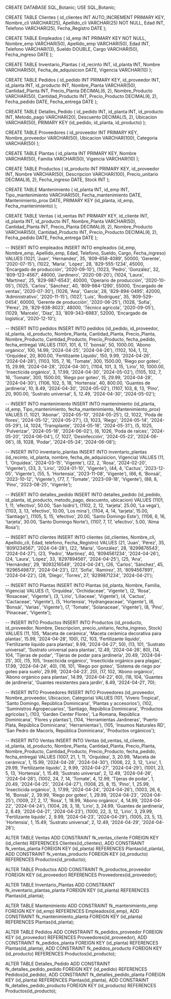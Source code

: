 CREATE DATABASE SQL_Botanic;
USE SQL_Botanic;

CREATE TABLE Clientes (
    id_clientes INT AUTO_INCREMENT PRIMARY KEY,
    Nombre_cli VARCHAR(25),
    Apellido_cli VARCHAR(25) NOT NULL,
    Edad INT,
    Telefono VARCHAR(25),
    Fecha_Registro DATE
);

CREATE TABLE Empleados (
    id_emp INT PRIMARY KEY NOT NULL,
    Nombre_emp VARCHAR(50),
    Apellido_emp VARCHAR(50),
    Edad INT,
    Telefono VARCHAR(13),
    Sueldo DOUBLE,
    Cargo VARCHAR(50),
    Fecha_ingreso DATE
);

CREATE TABLE Inventario_Plantas (
    id_recinto INT,
    id_planta INT,
    Nombre VARCHAR(50),
    Fecha_de_adquisicion DATE,
    Vigencia VARCHAR(10)
);

CREATE TABLE Pedidos (
    id_pedido INT PRIMARY KEY,
    id_proveedor INT,
    id_planta INT,
    id_producto INT,
    Nombre_Planta VARCHAR(50),
    Cantidad_Planta INT,
    Precio_Planta DECIMAL(6, 2),
    Nombre_Producto VARCHAR(50),
    Cantidad_Producto INT,
    Precio_Producto DECIMAL(6, 2),
    Fecha_pedido DATE,
    Fecha_entrega DATE
);

CREATE TABLE Detalles_Pedido (
    id_pedido INT,
    id_planta INT,
    id_producto INT,
    Metodo_pago VARCHAR(20),
    Descuento DECIMAL(5, 2),
    Ubicacion VARCHAR(50),
    PRIMARY KEY (id_pedido, id_planta, id_producto)
);

CREATE TABLE Proveedores (
    id_proveedor INT PRIMARY KEY,
    Nombre_proveedor VARCHAR(50),
    Ubicacion VARCHAR(100),
    Categoria VARCHAR(50)
);

CREATE TABLE Plantas (
    id_planta INT PRIMARY KEY,
    Nombre VARCHAR(50),
    Familia VARCHAR(50),
    Vigencia VARCHAR(10)
);

CREATE TABLE Productos (
    id_producto INT PRIMARY KEY,
    id_proveedor INT,
    Nombre VARCHAR(50),
    Descripcion VARCHAR(100),
    Precio_unitario DECIMAL(6, 2),
    Fecha_ingreso DATE,
    Stock INT
);

CREATE TABLE Mantenimiento (
    id_planta INT,
    id_emp INT,
    Tipo_mantenimiento VARCHAR(50),
    Fecha_mantenimiento DATE,
    Mantenimiento_prox DATE,
    PRIMARY KEY (id_planta, id_emp, Fecha_mantenimiento)
);

CREATE TABLE Ventas (
    id_ventas INT PRIMARY KEY,
    id_cliente INT,
    id_planta INT,
    id_producto INT,
    Nombre_Planta VARCHAR(50),
    Cantidad_Planta INT,
    Precio_Planta DECIMAL(6, 2),
    Nombre_Producto VARCHAR(50),
    Cantidad_Producto INT,
    Precio_Producto DECIMAL(6, 2),
    Fecha_pedido DATE,
    Fecha_entrega DATE
);

-- INSERT INTO empleados
INSERT INTO empleados (id_emp, Nombre_emp, Apellido_emp, Edad, Telefono, Sueldo, Cargo, Fecha_ingreso) VALUES 
(1021, 'Juan', 'Hernandez', 35, '809-658-4089', 50000, 'Gerente', '2020-07-15'),
(1022, 'María', 'López', 28, '829-555-1234', 45000, 'Encargado de producción', '2020-09-10'),
(1023, 'Pedro', 'González', 32, '809-123-4567', 48000, 'Jardinero', '2020-08-20'),
(1024, 'Laura', 'Martínez', 25, '829-987-6543', 40000, 'Operario de producción', '2020-10-05'),
(1025, 'Carlos', 'Sánchez', 40, '809-984-1290', 55000, 'Encargado de ventas', '2020-07-30'),
(1026, 'Ana', 'García', 28, '829-894-0495', 42000, 'Administrativo', '2020-11-15'),
(1027, 'Luis', 'Rodríguez', 35, '809-529-0454', 60000, 'Gerente de producción', '2020-06-25'),
(1028, 'Sofía', 'Pérez', 29, '829-938-8023', 48000, 'Técnico agrícola', '2020-09-05'),
(1029, 'Marcelo', 'Díaz', 33, '809-343-6983', 52000, 'Encargado de logística', '2020-12-10');

-- INSERT INTO pedidos
INSERT INTO pedidos (id_pedido, id_proveedor, id_planta, id_producto, Nombre_Planta, Cantidad_Planta, Precio_Planta, Nombre_Producto, Cantidad_Producto, Precio_Producto, fecha_pedido, fecha_entrega) VALUES 
(1101, 101, 6, 17, 'bonsái', 50, 1000.00, 'Abono orgánico', 100, 14.99, '2024-04-25', '2024-04-26'),
(1102, 104, 1, 12, 'Orquídea', 20, 800.00, 'Fertilizante Líquido', 150, 9.99, '2024-04-26', '2024-04-28'),
(1103, 105, 7, 16, 'Tomate', 300, 1500.00, 'Riego por goteo', 15, 29.99, '2024-04-28', '2024-04-30'),
(1104, 101, 3, 15, 'Lirio', 10, 1000.00, 'Insecticida orgánico', 3, 17.99, '2024-04-30', '2024-05-02'),
(1105, 102, 7, 16, 'Tomate', 300, 1500.00, 'Riego por goteo', 15, 29.99, '2024-04-28', '2024-04-30'),
(1106, 102, 5, 18, 'Hortensia', 40, 800.00, 'Guantes de jardinería', 10, 8.49, '2024-04-30', '2024-05-02'),
(1107, 103, 8, 13, 'Pino', 20, 900.00, 'Sustrato universal', 5, 12.49, '2024-04-30', '2024-05-02');

-- INSERT INTO mantenimiento
INSERT INTO mantenimiento (id_planta, id_emp, Tipo_mantenimiento, fecha_mantenimiento, Mantenimiento_prox) VALUES 
(1, 1021, 'Abonar', '2024-05-10', '2024-05-25'),
(2, 1022, 'Poda de flores', '2024-05-12', '2024-05-27'),
(3, 1023, 'Riego', '2024-05-14', '2024-05-29'),
(4, 1024, 'Transplante', '2024-05-16', '2024-05-31'),
(5, 1025, 'Pulverizar', '2024-05-18', '2024-06-02'),
(6, 1026, 'Poda de raíces', '2024-05-20', '2024-06-04'),
(7, 1027, 'Desinfección', '2024-05-22', '2024-06-06'),
(8, 1028, 'Podar', '2024-05-24', '2024-06-08');

-- INSERT INTO inventario_plantas
INSERT INTO inventario_plantas (id_recinto, id_planta, nombre, fecha_de_adquisicion, Vigencia) VALUES 
(11, 1, 'Orquídea', '2024-03-15', 'Vigente'),
(22, 2, 'Rosa', '2024-02-20', 'Vigente'),
(33, 3, 'Lirio', '2024-01-10', 'Vigente'),
(44, 4, 'Cactus', '2023-12-05', 'Vigente'),
(55, 5, 'Hortensia', '2023-11-08', 'Vigente'),
(66, 6, 'Bonsái', '2023-10-12', 'Vigente'),
(77, 7, 'Tomate', '2023-09-18', 'Vigente'),
(88, 8, 'Pino', '2023-08-25', 'Vigente');

-- INSERT INTO detalles_pedido
INSERT INTO detalles_pedido (id_pedido, id_planta, id_producto, metodo_pago, descuento, ubicacion) VALUES 
(1101, 1, 11, 'efectivo', 50.00, 'San Isidro'),
(1102, 2, 12, 'tarjeta', 25.00, 'La vega'),
(1103, 3, 13, 'efectivo', 10.00, 'Los mina'),
(1104, 4, 14, 'tarjeta', 15.00, 'Santiago'),
(1105, 5, 15, 'efectivo', 20.00, 'Santo Domingo Este'),
(1106, 6, 16, 'tarjeta', 30.00, 'Santo Domingo Norte'),
(1107, 7, 17, 'efectivo', 5.00, 'Alma Rosa');

-- INSERT INTO clientes
INSERT INTO clientes (id_clientes, Nombre_cli, Apellido_cli, Edad, telefono, Fecha_Registro) VALUES 
(21, 'Juan', 'Pérez', 35, '8091234567', '2024-04-28'),
(22, 'María', 'González', 28, '8299876543', '2024-04-27'),
(23, 'Pedro', 'Martínez', 40, '8094561234', '2024-04-26'),
(24, 'Laura', 'López', 33, '8297894561', '2024-04-25'),
(25, 'Ana', 'Hernández', 29, '8093216549', '2024-04-24'),
(26, 'Carlos', 'Sánchez', 45, '8296549873', '2024-04-23'),
(27, 'Sofía', 'Ramírez', 31, '8094567891', '2024-04-22'),
(28, 'Diego', 'Torres', 27, '8299871234', '2024-04-21');

-- INSERT INTO Plantas
INSERT INTO Plantas (id_planta, Nombre, Familia, Vigencia) VALUES 
(1, 'Orquídea', 'Orchidaceae', 'Vigente'),
(2, 'Rosa', 'Rosaceae', 'Vigente'),
(3, 'Lirio', 'Liliaceae', 'Vigente'),
(4, 'Cactus', 'Cactaceae', 'Vigente'),
(5, 'Hortensia', 'Hydrangeaceae', 'Vigente'),
(6, 'Bonsái', 'Varias', 'Vigente'),
(7, 'Tomate', 'Solanaceae', 'Vigente'),
(8, 'Pino', 'Pinaceae', 'Vigente');

-- INSERT INTO Productos
INSERT INTO Productos (id_producto, id_proveedor, Nombre, Descripcion, precio_unitario, fecha_ingreso, Stock) VALUES 
(11, 105, 'Maceta de cerámica', 'Maceta cerámica decorativa para plantas', 15.99, '2024-04-28', 100),
(12, 103, 'Fertilizante líquido', 'Fertilizante líquido para plantas', 9.99, '2024-04-27', 50),
(13, 101, 'Sustrato universal', 'Sustrato universal para plantas', 12.49, '2024-04-26', 80),
(14, 104, 'Tijeras de podar', 'Tijeras de podar para jardinería', 20.49, '2024-04-25', 30),
(15, 105, 'Insecticida orgánico', 'Insecticida orgánico para plagas', 17.99, '2024-04-24', 40),
(16, 101, 'Riego por goteo', 'Sistema de riego por goteo para suelo', 29.99, '2024-04-23', 20),
(17, 102, 'Abono orgánico', 'Abono orgánico para plantas', 14.99, '2024-04-22', 60),
(18, 104, 'Guantes de jardinería', 'Guantes resistentes para jardín', 8.49, '2024-04-21', 70);

-- INSERT INTO Proveedores
INSERT INTO Proveedores (id_proveedor, Nombre_proveedor, Ubicacion, Categoria) VALUES 
(101, 'Vivero Tropical', 'Santo Domingo, República Dominicana', 'Plantas y accesorios'),
(102, 'Suministros Agropecuarios', 'Santiago, República Dominicana', 'Productos agrícolas'),
(103, 'Garden Center Flores', 'La Romana, República Dominicana', 'Flores y plantas'),
(104, 'Herramientas Jardineras', 'Puerto Plata, República Dominicana', 'Herramientas'),
(105, 'Insumos Naturales RD', 'San Pedro de Macorís, República Dominicana', 'Productos orgánicos');

-- INSERT INTO Ventas
INSERT INTO Ventas (id_ventas, id_cliente, id_planta, id_producto, Nombre_Planta, Cantidad_Planta, Precio_Planta, Nombre_Producto, Cantidad_Producto, Precio_Producto, fecha_pedido, fecha_entrega) VALUES 
(1007, 21, 1, 11, 'Orquídea', 3, 20.99, 'Maceta de cerámica', 1, 15.99, '2024-04-28', '2024-04-30'),
(1006, 22, 3, 12, 'Lirio', 1, 29.99, 'Fertilizante líquido', 2, 9.99, '2024-04-27', '2024-04-29'),
(1001, 23, 5, 13, 'Hortensia', 1, 15.49, 'Sustrato universal', 2, 12.49, '2024-04-26', '2024-04-28'),
(1002, 24, 7, 14, 'Tomate', 4, 12.99, 'Tijeras de podar', 1, 20.49, '2024-04-25', '2024-04-27'),
(1008, 25, 8, 15, 'Pino', 1, 25.99, 'Insecticida orgánico', 3, 17.99, '2024-04-24', '2024-04-26'),
(1003, 26, 6, 16, 'Bonsái', 2, 39.99, 'Riego por goteo', 1, 29.99, '2024-04-23', '2024-04-25'),
(1009, 27, 2, 17, 'Rosa', 1, 18.99, 'Abono orgánico', 4, 14.99, '2024-04-22', '2024-04-24'),
(1004, 28, 3, 18, 'Lirio', 3, 24.99, 'Guantes de jardinería', 2, 8.49, '2024-04-21', '2024-04-23'),
(1000, 22, 3, 12, 'Lirio', 3, 29.99, 'Fertilizante líquido', 2, 9.99, '2024-04-23', '2024-04-29'),
(1005, 23, 5, 13, 'Hortensia', 1, 15.49, 'Sustrato universal', 2, 12.49, '2024-04-29', '2024-04-28');

ALTER TABLE Ventas
ADD CONSTRAINT fk_ventas_cliente FOREIGN KEY (id_cliente) REFERENCES Clientes(id_clientes),
ADD CONSTRAINT fk_ventas_planta FOREIGN KEY (id_planta) REFERENCES Plantas(id_planta),
ADD CONSTRAINT fk_ventas_producto FOREIGN KEY (id_producto) REFERENCES Productos(id_producto);

ALTER TABLE Productos
ADD CONSTRAINT fk_productos_proveedor FOREIGN KEY (id_proveedor) REFERENCES Proveedores(id_proveedor);

ALTER TABLE Inventario_Plantas
ADD CONSTRAINT fk_inventario_plantas_planta FOREIGN KEY (id_planta) REFERENCES Plantas(id_planta);

ALTER TABLE Mantenimiento
ADD CONSTRAINT fk_mantenimiento_emp FOREIGN KEY (id_emp) REFERENCES Empleados(id_emp),
ADD CONSTRAINT fk_mantenimiento_planta FOREIGN KEY (id_planta) REFERENCES Plantas(id_planta);

ALTER TABLE Pedidos
ADD CONSTRAINT fk_pedidos_proveedor FOREIGN KEY (id_proveedor) REFERENCES Proveedores(id_proveedor),
ADD CONSTRAINT fk_pedidos_planta FOREIGN KEY (id_planta) REFERENCES Plantas(id_planta),
ADD CONSTRAINT fk_pedidos_producto FOREIGN KEY (id_producto) REFERENCES Productos(id_producto);

ALTER TABLE Detalles_Pedido
ADD CONSTRAINT fk_detalles_pedido_pedido FOREIGN KEY (id_pedido) REFERENCES Pedidos(id_pedido),
ADD CONSTRAINT fk_detalles_pedido_planta FOREIGN KEY (id_planta) REFERENCES Plantas(id_planta),
ADD CONSTRAINT fk_detalles_pedido_producto FOREIGN KEY (id_producto) REFERENCES Productos(id_producto);

